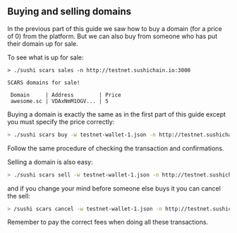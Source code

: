 ## Buying and selling domains

In the previous part of this guide we saw how to buy a domain (for a price of 0) from the platform. But we can also buy from someone who has put their domain up for sale. 

To see what is up for sale:

```
> ./sushi scars sales -n http://testnet.sushichain.io:3000

SCARS domains for sale!

 Domain     | Address        | Price
 awesome.sc | VDAxNmM1OGV... | 5
```

Buying a domain is exactly the same as in the first part of this guide except you must specify the price correctly:

```bash
> ./sushi scars buy -w testnet-wallet-1.json -n http://testnet.sushichain.io:3000 -f 0.001 --price=5 --domain=awesome.sc
```

Follow the same procedure of checking the transaction and confirmations.

Selling a domain is also easy:

```bash
> ./sushi scars sell -w testnet-wallet-1.json -n http://testnet.sushichain.io:3000 -f 0.0001 --price=8 --domain=mydomain.sc
```

and if you change your mind before someone else buys it you can cancel the sell:

```bash
> /sushi scars cancel -w testnet-wallet-1.json -n http://testnet.sushichain.io:3000 -f 0.0001 --domain=mydomain.sc
```

Remember to pay the correct fees when doing all these transactions.

